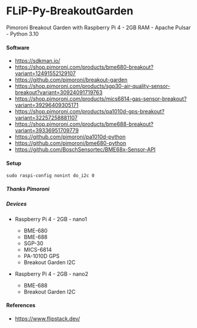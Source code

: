 # FLiP-Py-BreakoutGarden
Pimoroni Breakout Garden with Raspberry Pi 4 - 2GB RAM - Apache Pulsar - Python 3.10


#### Software

* https://sdkman.io/
* https://shop.pimoroni.com/products/bme680-breakout?variant=12491552129107
* https://github.com/pimoroni/breakout-garden
* https://shop.pimoroni.com/products/sgp30-air-quality-sensor-breakout?variant=30924091719763
* https://shop.pimoroni.com/products/mics6814-gas-sensor-breakout?variant=39296409305171
* https://shop.pimoroni.com/products/pa1010d-gps-breakout?variant=32257258881107
* https://shop.pimoroni.com/products/bme688-breakout?variant=39336951709779
* https://github.com/pimoroni/pa1010d-python
* https://github.com/pimoroni/bme680-python
* https://github.com/BoschSensortec/BME68x-Sensor-API

#### Setup

````
sudo raspi-config nonint do_i2c 0

````

##### Thanks Pimoroni

##### Devices

* Raspberry Pi 4 - 2GB - nano1
  * BME-680
  * BME-688
  * SGP-30
  * MICS-6814
  * PA-1010D GPS
  * Breakout Garden I2C

* Raspberry Pi 4 - 2GB - nano2
  * BME-688
  * Breakout Garden I2C


#### References

* https://www.flipstack.dev/
